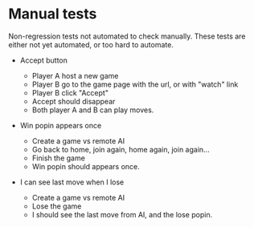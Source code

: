 # Manual tests

Non-regression tests not automated to check manually.
These tests are either not yet automated, or too hard to automate.

- Accept button
    - Player A host a new game
    - Player B go to the game page with the url, or with "watch" link
    - Player B click "Accept"
    - Accept should disappear
    - Both player A and B can play moves.

- Win popin appears once
    - Create a game vs remote AI
    - Go back to home, join again, home again, join again...
    - Finish the game
    - Win popin should appears once.

- I can see last move when I lose
    - Create a game vs remote AI
    - Lose the game
    - I should see the last move from AI, and the lose popin.
